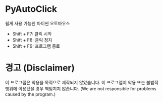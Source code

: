 # PyAutoClick

쉽게 사용 가능한 파이썬 오토마우스 

* Shift + F7: 클릭 시작
* Shift + F8: 클릭 정지
* Shift + F9: 프로그램 종료

# 경고 (Disclaimer)

이 프로그램은 악용을 목적으로 제작되지 않았습니다.
이 프로그램이 악용 또는 불법적 행위에 이용됬을 경우 책임지지 않습니다. (We are not responsible for problems caused by the program.)
